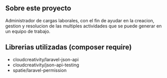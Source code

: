 
## Sobre este proyecto 

Administrador de cargas laborales, con el fin de ayudar en la creacion, gestion y resolucion de las multiples actividades que se puede generar en un equipo de trabajo.

## Librerias utilizadas (composer require)
- cloudcreativity/laravel-json-api
- cloudcreativity/json-api-testing
- spatie/laravel-permission
